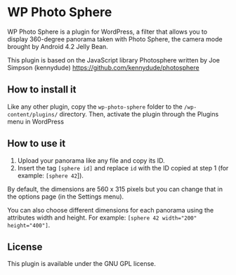 # WP Photo Sphere

WP Photo Sphere is a plugin for WordPress, a filter that allows you to display 360-degree panorama taken with Photo Sphere, the camera mode brought by Android 4.2 Jelly Bean.

This plugin is based on the JavaScript library Photosphere written by Joe Simpson (kennydude) https://github.com/kennydude/photosphere

## How to install it

Like any other plugin, copy the `wp-photo-sphere` folder to the `/wp-content/plugins/` directory. Then, activate the plugin through the Plugins menu in WordPress

## How to use it

1. Upload your panorama like any file and copy its ID.
2. Insert the tag `[sphere id]` and replace `id` with the ID copied at step 1 (for example: `[sphere 42`]).

By default, the dimensions are 560 x 315 pixels but you can change that in the options page (in the Settings menu).

You can also choose different dimensions for each panorama using the attributes width and height. For example: `[sphere 42 width="200" height="400"]`.

## License

This plugin is available under the GNU GPL license.
